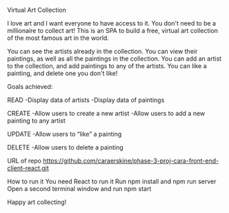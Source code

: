 
Virtual Art Collection

I love art and I want everyone to have access to it. 
You don't need to be a millionaire to collect art!
This is an SPA to build a free, virtual art collection of the most famous art in the world.

You can see the artists already in the collection. You can view their paintings, as
well as all the paintings in the collection. You can add an artist to the collection, 
and add paintings to any of the artists. You can like a painting, and delete one you don't like!

Goals achieved:

READ 
-Display data of artists
-Display data of paintings 

CREATE
-Allow users to create a new artist
-Allow users to add a new painting to any artist

UPDATE
-Allow users to “like” a painting

DELETE
-Allow users to delete a painting

URL of repo
https://github.com/caraerskine/phase-3-proj-cara-front-end-client-react.git

How to run it
    You need React to run it
    Run npm install and npm run server
    Open a second terminal window and run npm start

Happy art collecting!